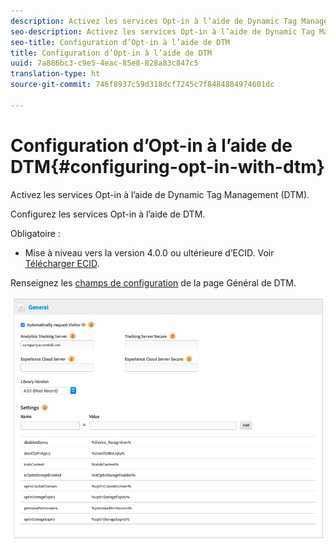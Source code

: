 ```yaml
---
description: Activez les services Opt-in à l’aide de Dynamic Tag Management (DTM).
seo-description: Activez les services Opt-in à l’aide de Dynamic Tag Management (DTM).
seo-title: Configuration d’Opt-in à l’aide de DTM
title: Configuration d’Opt-in à l’aide de DTM
uuid: 7a886bc3-c9e5-4eac-85e8-828a83c847c5
translation-type: ht
source-git-commit: 746f8937c59d318dcf7245c7f8484884974601dc

---
```



# Configuration d’Opt-in à l’aide de DTM{#configuring-opt-in-with-dtm}

Activez les services Opt-in à l’aide de Dynamic Tag Management (DTM).

Configurez les services Opt-in à l’aide de DTM.

Obligatoire :

* Mise à niveau vers la version 4.0.0 ou ultérieure d’ECID. Voir [Télécharger ECID](https://github.com/Adobe-Marketing-Cloud/id-service/releases).

Renseignez les [champs de configuration](/help/implementation-guides/opt-in-service/api.md) de la page Général de DTM.

![](assets/DTM-example.png)
